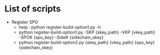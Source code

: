 

# List of scripts


* Register SPO
  * help : python register-build-option1.py -h
  * python register-build-option1.py -SKP {skey_path} -VKP {vkey_path} -SPOK {spo_key} -SideK {sidechain_skey}
  * python register-build-option2.py {skey_path} {vkey_path} {spo_key} {sidechain_skey}
